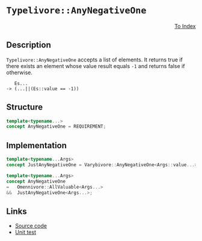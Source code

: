 <!-- Copyright 2024 Feng Mofan
SPDX-License-Identifier: Apache-2.0 -->

# `Typelivore::AnyNegativeOne`

<p style='text-align: right;'><a href="../../concepts.md#typelivore-any-negative-one">To Index</a></p>

## Description

`Typelivore::AnyNegativeOne` accepts a list of elements.
It returns true if there exists an element whose value result equals `-1` and returns false if otherwise.

<pre><code>   Es...
-> (...||(Es::value == -1))</code></pre>

## Structure

```C++
template<typename...>
concept AnyNegativeOne = REQUIREMENT;
```

## Implementation

```C++
template<typename...Args>
concept JustAnyNegativeOne = Varybivore::AnyNegativeOne<Args::value...>;

template<typename...Args>
concept AnyNegativeOne
=   Omennivore::AllValuable<Args...>
&&  JustAnyNegativeOne<Args...>;
```

## Links

- [Source code](../../../../conceptrodon/descend/typelivore/concepts/any_negative_one.hpp)
- [Unit test](../../../../tests/unit/concepts/typelivore/any_negative_one.test.hpp)
